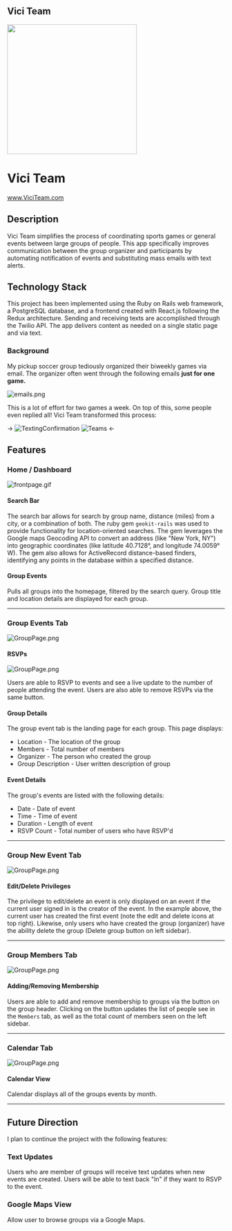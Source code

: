 ## Vici Team

<a href='www.viciteam.com'>
	<img src="http://res.cloudinary.com/ashcon/image/upload/v1475003658/vici/vici_team_final_2.png" width="300">
</a>

# Vici Team

www.ViciTeam.com

## Description

Vici Team simplifies the process of coordinating sports games or general events between large groups of people. This app specifically improves communication between the group organizer and participants by automating notification of events and substituting mass emails with text alerts.

## Technology Stack

This project has been implemented using the Ruby on Rails web framework, a PostgreSQL database, and a frontend created with React.js following the Redux architecture. Sending and receiving texts are accomplished through the Twilio API. The app delivers content as needed on a single static page and via text.

### Background

My pickup soccer group tediously organized their biweekly games via email. The organizer often went through the following emails **just for one game.**

![emails.png](http://res.cloudinary.com/ashcon/image/upload/v1475724667/vici/Emails.png)

This is a lot of effort for two games a week. On top of this, some people even replied all! Vici Team transformed this process:

-> ![TextingConfirmation](http://res.cloudinary.com/ashcon/image/upload/v1475728282/vici/eventconfirmationvici.gif) ![Teams](http://res.cloudinary.com/ashcon/image/upload/v1475728282/vici/eventconfirmationvici.gif) <-


## Features

### Home / Dashboard

![frontpage.gif](http://res.cloudinary.com/ashcon/image/upload/v1474260923/Github/FrontPageGif.gif)

#### Search Bar

The search bar allows for search by group name, distance (miles) from a city, or a combination of both. The ruby gem `geokit-rails` was used to provide functionality for location-oriented searches. The gem leverages the Google maps Geocoding API to convert an address (like "New York, NY") into geographic coordinates (like latitude 40.7128°, and longitude 74.0059° W). The gem also allows for ActiveRecord distance-based finders, identifying any points in the database within a specified distance.

#### Group Events

Pulls all groups into the homepage, filtered by the search query.  Group title and location details are displayed for each group.
__________

### Group Events Tab
![GroupPage.png](http://res.cloudinary.com/ashcon/image/upload/v1474262858/Github/Screen_Shot_2016-09-18_at_10.27.25_PM.png)

#### RSVPs

![GroupPage.png](http://res.cloudinary.com/ashcon/image/upload/v1474263319/Github/RSVP.gif)

Users are able to RSVP to events and see a live update to the number of people attending the event. Users are also able to remove RSVPs via the same button.

#### Group Details

The group event tab is the landing page for each group. This page displays: 
- Location - The location of the group
- Members - Total number of members
- Organizer - The person who created the group
- Group Description - User written description of group

#### Event Details

The group's events are listed with the following details:
- Date - Date of event
- Time - Time of event
- Duration - Length of event
- RSVP Count - Total number of users who have RSVP'd

__________

### Group New Event Tab

![GroupPage.png](http://res.cloudinary.com/ashcon/image/upload/v1474265861/Github/NewEventGif.gif)


#### Edit/Delete Privileges

The privilege to edit/delete an event is only displayed on an event if the current user signed in is the creator of the event. In the example above, the current user has created the first event (note the edit and delete icons at top right). Likewise, only users who have created the group (organizer) have the ability delete the group (Delete group button on left sidebar).
__________

### Group Members Tab

![GroupPage.png](http://res.cloudinary.com/ashcon/image/upload/v1474266072/Github/Members.gif)

#### Adding/Removing Membership

Users are able to add and remove membership to groups via the button on the group header. Clicking on the button updates the list of people see in the `Members` tab, as well as the total count of members seen on the left sidebar.
__________

### Calendar Tab

![GroupPage.png](http://res.cloudinary.com/ashcon/image/upload/v1474266459/Github/calendar.gif)

#### Calendar View

Calendar displays all of the groups events by month. 

__________

## Future Direction

I plan to continue the project with the following features:

### Text Updates

Users who are member of groups will receive text updates when new events are created. Users will be able to text back "In" if they want to RSVP to the event.

### Google Maps View

Allow user to browse groups via a Google Maps.
